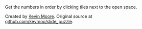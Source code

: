 Get the numbers in order by clicking tiles next to the open space.

Created by [Kevin Moore](https://twitter.com/kevmoo). Original source at
[github.com/kevmoo/slide_puzzle](https://github.com/kevmoo/slide_puzzle).
